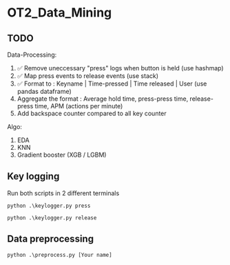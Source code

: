 # OT2_Data_Mining

## TODO

Data-Processing:
1) ✅ Remove uneccessary "press" logs when button is held (use hashmap)
2) ✅ Map press events to release events (use stack)
3) ✅ Format to : Keyname | Time-pressed | Time released | User (use pandas dataframe)
4) Aggregate the format : Average hold time, press-press time, release-press time, APM (actions per minute)
5) Add backspace counter compared to all key counter

Algo:
1) EDA
2) KNN
3) Gradient booster (XGB / LGBM)

## Key logging

Run both scripts in 2 different terminals

```python .\keylogger.py press```

```python .\keylogger.py release``` 

## Data preprocessing

```python .\preprocess.py [Your name]```